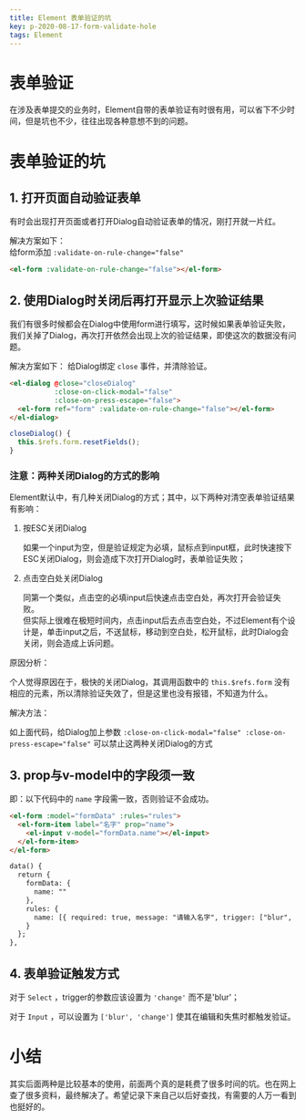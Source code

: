 ```yaml
---
title: Element 表单验证的坑
key: p-2020-08-17-form-validate-hole
tags: Element
---
```


# 表单验证

在涉及表单提交的业务时，Element自带的表单验证有时很有用，可以省下不少时间，但是坑也不少，往往出现各种意想不到的问题。

<!--more-->

# 表单验证的坑

## 1. 打开页面自动验证表单

有时会出现打开页面或者打开Dialog自动验证表单的情况，刚打开就一片红。  
  
解决方案如下：  
给form添加 `:validate-on-rule-change="false"`

```HTML
<el-form :validate-on-rule-change="false"></el-form>
```

## 2. 使用Dialog时关闭后再打开显示上次验证结果

我们有很多时候都会在Dialog中使用form进行填写，这时候如果表单验证失败，我们关掉了Dialog，再次打开依然会出现上次的验证结果，即使这次的数据没有问题。

解决方案如下：
给Dialog绑定 `close` 事件，并清除验证。

```HTML
<el-dialog @close="closeDialog"
           :close-on-click-modal="false"
           :close-on-press-escape="false">
  <el-form ref="form" :validate-on-rule-change="false"></el-form>
</el-dialog>
```

```JavaScript
closeDialog() {
  this.$refs.form.resetFields();
}
```

### 注意：两种关闭Dialog的方式的影响

Element默认中，有几种关闭Dialog的方式；其中，以下两种对清空表单验证结果有影响：
  
1. 按ESC关闭Dialog  
     
   如果一个input为空，但是验证规定为必填，鼠标点到input框，此时快速按下ESC关闭Dialog，则会造成下次打开Dialog时，表单验证失败；

2. 点击空白处关闭Dialog  
     
   同第一个类似，点击空的必填input后快速点击空白处，再次打开会验证失败。  
   但实际上很难在极短时间内，点击input后去点击空白处，不过Element有个设计是，单击input之后，不送鼠标，移动到空白处，松开鼠标，此时Dialog会关闭，则会造成上诉问题。

原因分析：

  个人觉得原因在于，极快的关闭Dialog，其调用函数中的 `this.$refs.form` 没有相应的元素，所以清除验证失效了，但是这里也没有报错，不知道为什么。

解决方法：

  如上面代码，给Dialog加上参数 `:close-on-click-modal="false" :close-on-press-escape="false"` 可以禁止这两种关闭Dialog的方式

## 3. prop与v-model中的字段须一致

即：以下代码中的 `name` 字段需一致，否则验证不会成功。

```HTML
<el-form :model="formData" :rules="rules">
  <el-form-item label="名字" prop="name">
    <el-input v-model="formData.name"></el-input>
  </el-form-item>
</el-form>

data() {
  return {
    formData: {
      name: ""
    },
    rules: {
      name: [{ required: true, message: "请输入名字", trigger: ["blur", "change"]}]
    }
  };
},

```

## 4. 表单验证触发方式

对于 `Select` ，trigger的参数应该设置为 `'change'` 而不是'blur'；  

对于 `Input` ，可以设置为 `['blur', 'change']` 使其在编辑和失焦时都触发验证。

# 小结

其实后面两种是比较基本的使用，前面两个真的是耗费了很多时间的坑。也在网上查了很多资料，最终解决了。希望记录下来自己以后好查找，有需要的人万一看到也挺好的。